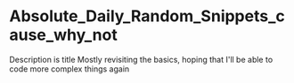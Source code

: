 # Absolute_Daily_Random_Snippets_cause_why_not
Description is title
Mostly revisiting the basics, hoping that I'll be able to code more complex things again
